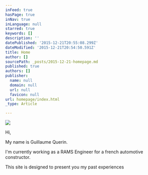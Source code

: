 ```yaml
---
inFeed: true
hasPage: true
inNav: true
inLanguage: null
starred: true
keywords: []
description: ''
datePublished: '2015-12-21T20:55:08.299Z'
dateModified: '2015-12-21T20:54:50.591Z'
title: Home
author: []
sourcePath: _posts/2015-12-21-homepage.md
published: true
authors: []
publisher:
  name: null
  domain: null
  url: null
  favicon: null
url: homepage/index.html
_type: Article

---
```

![](https://the-grid-user-content.s3-us-west-2.amazonaws.com/413c7779-11b0-49a0-9a99-03f7043b91c9.jpg)

Hi,

My name is Guillaume Querin.

I'm currently working as a RAMS Engineer for a french automotive constructor.

This site is designed to present you my past experiences
